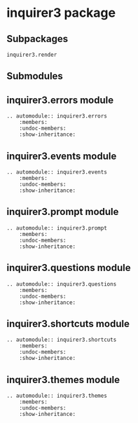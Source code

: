 # inquirer3 package

## Subpackages

```{toctree}
inquirer3.render
```

## Submodules

## inquirer3.errors module

```{eval-rst}
.. automodule:: inquirer3.errors
    :members:
    :undoc-members:
    :show-inheritance:
```

## inquirer3.events module

```{eval-rst}
.. automodule:: inquirer3.events
    :members:
    :undoc-members:
    :show-inheritance:
```

## inquirer3.prompt module

```{eval-rst}
.. automodule:: inquirer3.prompt
    :members:
    :undoc-members:
    :show-inheritance:
```

## inquirer3.questions module

```{eval-rst}
.. automodule:: inquirer3.questions
    :members:
    :undoc-members:
    :show-inheritance:
```

## inquirer3.shortcuts module

```{eval-rst}
.. automodule:: inquirer3.shortcuts
    :members:
    :undoc-members:
    :show-inheritance:
```

## inquirer3.themes module

```{eval-rst}
.. automodule:: inquirer3.themes
    :members:
    :undoc-members:
    :show-inheritance:
```
